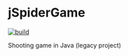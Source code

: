 # jSpiderGame

[![build](https://github.com/ngeor/jSpiderGame/actions/workflows/build.yml/badge.svg)](https://github.com/ngeor/jSpiderGame/actions/workflows/build.yml)

Shooting game in Java (legacy project)
